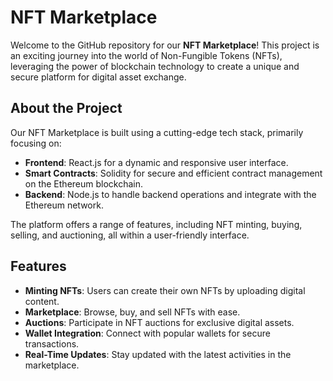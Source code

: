 # NFT Marketplace

Welcome to the GitHub repository for our **NFT Marketplace**! This project is an exciting journey into the world of Non-Fungible Tokens (NFTs), leveraging the power of blockchain technology to create a unique and secure platform for digital asset exchange.

## About the Project

Our NFT Marketplace is built using a cutting-edge tech stack, primarily focusing on:

- **Frontend**: React.js for a dynamic and responsive user interface.
- **Smart Contracts**: Solidity for secure and efficient contract management on the Ethereum blockchain.
- **Backend**: Node.js to handle backend operations and integrate with the Ethereum network.

The platform offers a range of features, including NFT minting, buying, selling, and auctioning, all within a user-friendly interface.

## Features

- **Minting NFTs**: Users can create their own NFTs by uploading digital content.
- **Marketplace**: Browse, buy, and sell NFTs with ease.
- **Auctions**: Participate in NFT auctions for exclusive digital assets.
- **Wallet Integration**: Connect with popular wallets for secure transactions.
- **Real-Time Updates**: Stay updated with the latest activities in the marketplace.
